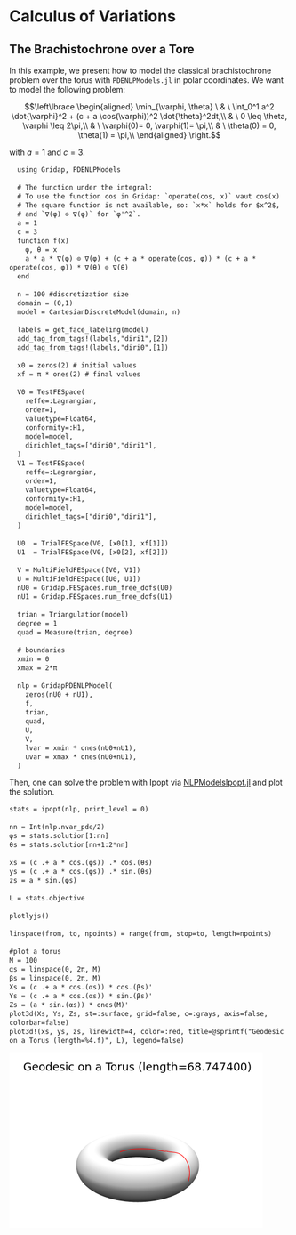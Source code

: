 # Calculus of Variations
## The Brachistochrone over a Tore

In this example, we present how to model the classical brachistochrone problem over the torus with `PDENLPModels.jl` in polar coordinates. We want to model the following problem:
```math
\left\lbrace
\begin{aligned}
\min_{\varphi, \theta} \ & \ \int_0^1 a^2 \dot{\varphi}^2 + (c + a \cos(\varphi))^2 \dot{\theta}^2dt,\\
& \ 0 \leq \theta, \varphi \leq 2\pi,\\
& \ \varphi(0)= 0, \varphi(1)= \pi,\\
& \ \theta(0) = 0, \theta(1) = \pi,\\
\end{aligned}
\right.
```
with $a=1$ and $c=3$.

```
  using Gridap, PDENLPModels

  # The function under the integral:
  # To use the function cos in Gridap: `operate(cos, x)` vaut cos(x)
  # The square function is not available, so: `x*x` holds for $x^2$, 
  # and `∇(φ) ⊙ ∇(φ)` for `φ'^2`.
  a = 1
  c = 3
  function f(x)
    φ, θ = x
    a * a * ∇(φ) ⊙ ∇(φ) + (c + a * operate(cos, φ)) * (c + a * operate(cos, φ)) * ∇(θ) ⊙ ∇(θ)
  end

  n = 100 #discretization size
  domain = (0,1) 
  model = CartesianDiscreteModel(domain, n)
      
  labels = get_face_labeling(model)
  add_tag_from_tags!(labels,"diri1",[2])
  add_tag_from_tags!(labels,"diri0",[1])

  x0 = zeros(2) # initial values
  xf = π * ones(2) # final values
  
  V0 = TestFESpace(
    reffe=:Lagrangian, 
    order=1, 
    valuetype=Float64,
    conformity=:H1, 
    model=model, 
    dirichlet_tags=["diri0","diri1"],
  )
  V1 = TestFESpace(
    reffe=:Lagrangian, 
    order=1, 
    valuetype=Float64,
    conformity=:H1, 
    model=model, 
    dirichlet_tags=["diri0","diri1"],
  )
  
  U0  = TrialFESpace(V0, [x0[1], xf[1]])
  U1  = TrialFESpace(V0, [x0[2], xf[2]])
  
  V = MultiFieldFESpace([V0, V1])
  U = MultiFieldFESpace([U0, U1])
  nU0 = Gridap.FESpaces.num_free_dofs(U0)
  nU1 = Gridap.FESpaces.num_free_dofs(U1)
  
  trian = Triangulation(model)
  degree = 1
  quad = Measure(trian, degree)

  # boundaries
  xmin = 0
  xmax = 2*π
  
  nlp = GridapPDENLPModel(
    zeros(nU0 + nU1), 
    f, 
    trian, 
    quad, 
    U, 
    V, 
    lvar = xmin * ones(nU0+nU1), 
    uvar = xmax * ones(nU0+nU1),
  )
```
Then, one can solve the problem with Ipopt via [NLPModelsIpopt.jl](https://github.com/JuliaSmoothOptimizers/NLPModelsIpopt.jl) and plot the solution.
```
stats = ipopt(nlp, print_level = 0)

nn = Int(nlp.nvar_pde/2)
φs = stats.solution[1:nn]
θs = stats.solution[nn+1:2*nn]

xs = (c .+ a * cos.(φs)) .* cos.(θs)
ys = (c .+ a * cos.(φs)) .* sin.(θs)
zs = a * sin.(φs)

L = stats.objective

plotlyjs()

linspace(from, to, npoints) = range(from, stop=to, length=npoints)

#plot a torus
M = 100
αs = linspace(0, 2π, M)
βs = linspace(0, 2π, M)
Xs = (c .+ a * cos.(αs)) * cos.(βs)'
Ys = (c .+ a * cos.(αs)) * sin.(βs)'
Zs = (a * sin.(αs)) * ones(M)'
plot3d(Xs, Ys, Zs, st=:surface, grid=false, c=:grays, axis=false, colorbar=false)
plot3d!(xs, ys, zs, linewidth=4, color=:red, title=@sprintf("Geodesic on a Torus (length=%4.f)", L), legend=false)
```
![Geodesic over the tore](fig/torus.png)